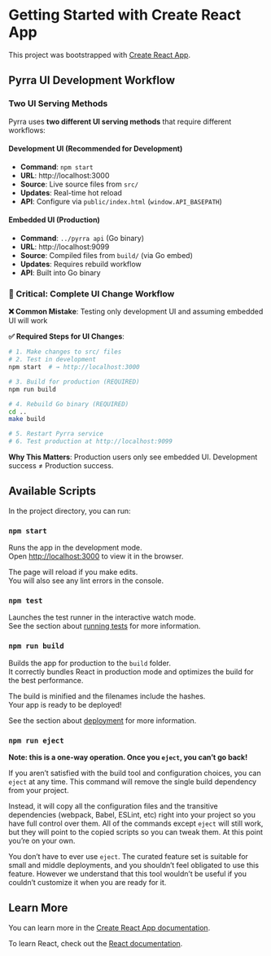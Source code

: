 # Getting Started with Create React App

This project was bootstrapped with [Create React App](https://github.com/facebook/create-react-app).

## Pyrra UI Development Workflow

### Two UI Serving Methods

Pyrra uses **two different UI serving methods** that require different workflows:

#### Development UI (Recommended for Development)
- **Command**: `npm start`
- **URL**: http://localhost:3000
- **Source**: Live source files from `src/`
- **Updates**: Real-time hot reload
- **API**: Configure via `public/index.html` (`window.API_BASEPATH`)

#### Embedded UI (Production)
- **Command**: `../pyrra api` (Go binary)
- **URL**: http://localhost:9099
- **Source**: Compiled files from `build/` (via Go embed)
- **Updates**: Requires rebuild workflow
- **API**: Built into Go binary

### 🚨 Critical: Complete UI Change Workflow

**❌ Common Mistake**: Testing only development UI and assuming embedded UI will work

**✅ Required Steps for UI Changes**:
```bash
# 1. Make changes to src/ files
# 2. Test in development
npm start  # → http://localhost:3000

# 3. Build for production (REQUIRED)
npm run build

# 4. Rebuild Go binary (REQUIRED)
cd ..
make build

# 5. Restart Pyrra service
# 6. Test production at http://localhost:9099
```

**Why This Matters**: Production users only see embedded UI. Development success ≠ Production success.

## Available Scripts

In the project directory, you can run:

### `npm start`

Runs the app in the development mode.\
Open [http://localhost:3000](http://localhost:3000) to view it in the browser.

The page will reload if you make edits.\
You will also see any lint errors in the console.

### `npm test`

Launches the test runner in the interactive watch mode.\
See the section about [running tests](https://facebook.github.io/create-react-app/docs/running-tests) for more information.

### `npm run build`

Builds the app for production to the `build` folder.\
It correctly bundles React in production mode and optimizes the build for the best performance.

The build is minified and the filenames include the hashes.\
Your app is ready to be deployed!

See the section about [deployment](https://facebook.github.io/create-react-app/docs/deployment) for more information.

### `npm run eject`

**Note: this is a one-way operation. Once you `eject`, you can’t go back!**

If you aren’t satisfied with the build tool and configuration choices, you can `eject` at any time. This command will remove the single build dependency from your project.

Instead, it will copy all the configuration files and the transitive dependencies (webpack, Babel, ESLint, etc) right into your project so you have full control over them. All of the commands except `eject` will still work, but they will point to the copied scripts so you can tweak them. At this point you’re on your own.

You don’t have to ever use `eject`. The curated feature set is suitable for small and middle deployments, and you shouldn’t feel obligated to use this feature. However we understand that this tool wouldn’t be useful if you couldn’t customize it when you are ready for it.

## Learn More

You can learn more in the [Create React App documentation](https://facebook.github.io/create-react-app/docs/getting-started).

To learn React, check out the [React documentation](https://reactjs.org/).
